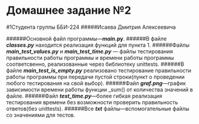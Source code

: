 # Домашнее задание №2 
#1Студента группы ББИ-224 
#####Исаева Дмитрия Алексеевича

######Основной файл программы—**_main_.py**.
######В файле **_classes.py_** находится реализация функций для пункта 1.
######Файлы **_main_test_values.py_** и **_main_test_time.py_** — файлы тестирования правильности работы программы и времени работы программы соответсвенно, реализованные через библиотеку unittests.
######В файле **_main_test_is_empty.py_** реализовано тестирование правильности работы программы при передачи пустой строки(пункт о проведении любого тестирования на свой выбор).
######Файл _**graf.png**_—график зависимости времени работы функции _sum() от количества значений в файле. 
######Файл _**test_time.py**_—более гибкая реализация тестирования времени без возможности проверить правильность ответов(без unittests).
######Все _**txt**_ файлы—вспомогательные файлы со значениями для тестов.
